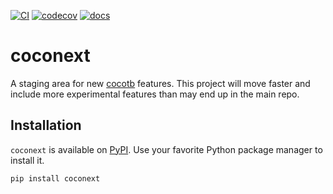 
[![CI](https://github.com/ktbarrett/coconext/actions/workflows/tests.yaml/badge.svg?branch=dev)](https://github.com/ktbarrett/coconext/actions/workflows/tests.yaml)
[![codecov](https://codecov.io/gh/ktbarrett/coconext/graph/badge.svg?token=ZBFY9R7JEP)](https://codecov.io/gh/ktbarrett/coconext)
[![docs](https://readthedocs.org/projects/coconext/badge/?version=latest)](https://coconext.readthedocs.io/en/latest/)

# coconext

A staging area for new [cocotb](https://github.com/cocotb/cocotb) features.
This project will move faster and include more experimental features than may end up in the main repo.


## Installation

`coconext` is available on [PyPI](https://pypi.org/project/coconext/).
Use your favorite Python package manager to install it.

```sh
pip install coconext
```

